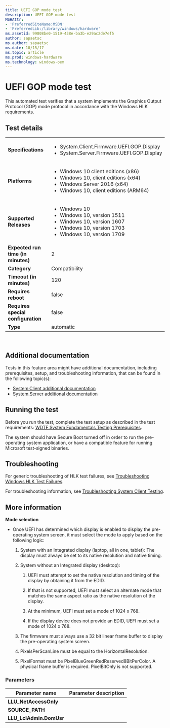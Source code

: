```yaml
---
title: UEFI GOP mode test
description: UEFI GOP mode test
MSHAttr:
- 'PreferredSiteName:MSDN'
- 'PreferredLib:/library/windows/hardware'
ms.assetid: 99808be0-1519-438e-ba3b-e29ac2de7ef5
author: sapaetsc
ms.author: sapaetsc
ms.date: 10/15/17
ms.topic: article
ms.prod: windows-hardware
ms.technology: windows-oem
---
```


# <span id="p_hlk_test.6afc8979-df62-4d86-8f6a-99f05bbdc7f3"></span>UEFI GOP mode test


This automated test verifies that a system implements the Graphics Output Protocol (GOP) mode protocol in accordance with the Windows HLK requirements.

## Test details
|||
|---|---|
| **Specifications**  | <ul><li>System.Client.Firmware.UEFI.GOP.Display</li><li>System.Server.Firmware.UEFI.GOP.Display</li></ul> |  
| **Platforms**   | <ul><li>Windows 10 client editions (x86)</li><li>Windows 10, client editions (x64)</li><li>Windows Server 2016 (x64)</li><li>Windows 10, client editions (ARM64)</li></ul> |
| **Supported Releases** | <ul><li>Windows 10</li><li>Windows 10, version 1511</li><li>Windows 10, version 1607</li><li>Windows 10, version 1703</li><li>Windows 10, version 1709</li></ul> |
|**Expected run time (in minutes)**| 2 |
|**Category**| Compatibility |
|**Timeout (in minutes)**| 120 |
|**Requires reboot**| false |
|**Requires special configuration**| false |
|**Type**| automatic |

 

## <span id="Additional_documentation"></span><span id="additional_documentation"></span><span id="ADDITIONAL_DOCUMENTATION"></span>Additional documentation


Tests in this feature area might have additional documentation, including prerequisites, setup, and troubleshooting information, that can be found in the following topic(s):

-   [System.Client additional documentation](system-client-additional-documentation.md)
-   [System.Server additional documentation](system-server-additional-documentation.md)

## <span id="Running_the_test"></span><span id="running_the_test"></span><span id="RUNNING_THE_TEST"></span>Running the test


Before you run the test, complete the test setup as described in the test requirements: [WDTF System Fundamentals Testing Prerequisites](wdtf-system-fundamentals-testing-prerequisites.md).

The system should have Secure Boot turned off in order to run the pre-operating system application, or have a compatible feature for running Microsoft test-signed binaries.

## <span id="Troubleshooting"></span><span id="troubleshooting"></span><span id="TROUBLESHOOTING"></span>Troubleshooting


For generic troubleshooting of HLK test failures, see [Troubleshooting Windows HLK Test Failures](..\user\troubleshooting-windows-hlk-test-failures.md).

For troubleshooting information, see [Troubleshooting System Client Testing](troubleshooting-system-client-testing.md).

## <span id="More_information"></span><span id="more_information"></span><span id="MORE_INFORMATION"></span>More information


**Mode selection**

-   Once UEFI has determined which display is enabled to display the pre-operating system screen, it must select the mode to apply based on the following logic:

    1.  System with an Integrated display (laptop, all in one, tablet): The display must always be set to its native resolution and native timing.

    2.  System without an Integrated display (desktop):

        1.  UEFI must attempt to set the native resolution and timing of the display by obtaining it from the EDID.

        2.  If that is not supported, UEFI must select an alternate mode that matches the same aspect ratio as the native resolution of the display.

        3.  At the minimum, UEFI must set a mode of 1024 x 768.

        4.  If the display device does not provide an EDID, UEFI must set a mode of 1024 x 768.

    3.  The firmware must always use a 32 bit linear frame buffer to display the pre-operating system screen.

    4.  PixelsPerScanLine must be equal to the HorizontalResolution.

    5.  PixelFormat must be PixelBlueGreenRedReserved8BitPerColor. A physical frame buffer is required. PixelBltOnly is not supported.

### <span id="Parameters"></span><span id="parameters"></span><span id="PARAMETERS"></span>Parameters

| Parameter name           | Parameter description |
|--------------------------|-----------------------|
| **LLU\_NetAccessOnly**   |                       |
| **SOURCE\_PATH**         |                       |
| **LLU\_LclAdmin.DomUsr** |                       |

 

 

 






